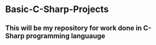 # Basic-C-Sharp-Projects
## This will be my repository for work done in C-Sharp programming languauge
